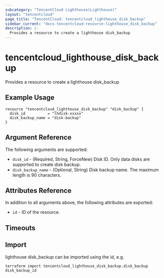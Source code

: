 ```yaml
---
subcategory: "TencentCloud Lighthouse(Lighthouse)"
layout: "tencentcloud"
page_title: "TencentCloud: tencentcloud_lighthouse_disk_backup"
sidebar_current: "docs-tencentcloud-resource-lighthouse_disk_backup"
description: |-
  Provides a resource to create a lighthouse disk_backup
---
```


# tencentcloud_lighthouse_disk_backup

Provides a resource to create a lighthouse disk_backup

## Example Usage

```hcl
resource "tencentcloud_lighthouse_disk_backup" "disk_backup" {
  disk_id          = "lhdisk-xxxxx"
  disk_backup_name = "disk-backup"
}
```

## Argument Reference

The following arguments are supported:

* `disk_id` - (Required, String, ForceNew) Disk ID. Only data disks are supported to create disk backup.
* `disk_backup_name` - (Optional, String) Disk backup name. The maximum length is 90 characters.

## Attributes Reference

In addition to all arguments above, the following attributes are exported:

* `id` - ID of the resource.



## Timeouts

<no value>


## Import

lighthouse disk_backup can be imported using the id, e.g.

```
terraform import tencentcloud_lighthouse_disk_backup.disk_backup disk_backup_id
```

